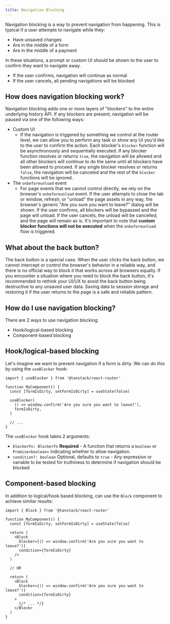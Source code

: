 ```yaml
---
title: Navigation Blocking
---
```


Navigation blocking is a way to prevent navigation from happening. This is typical if a user attempts to navigate while they:

- Have unsaved changes
- Are in the middle of a form
- Are in the middle of a payment

In these situations, a prompt or custom UI should be shown to the user to confirm they want to navigate away.

- If the user confirms, navigation will continue as normal
- If the user cancels, all pending navigations will be blocked

## How does navigation blocking work?

Navigation blocking adds one or more layers of "blockers" to the entire underlying history API. If any blockers are present, navigation will be paused via one of the following ways:

- Custom UI
  - If the navigation is triggered by something we control at the router level, we can allow you to perform any task or show any UI you'd like to the user to confirm the action. Each blocker's `blocker` function will be asynchronously and sequentially executed. If any blocker function resolves or returns `true`, the navigation will be allowed and all other blockers will continue to do the same until all blockers have been allowed to proceed. If any single blocker resolves or returns `false`, the navigation will be canceled and the rest of the `blocker` functions will be ignored.
- The `onbeforeunload` event
  - For page events that we cannot control directly, we rely on the browser's `onbeforeunload` event. If the user attempts to close the tab or window, refresh, or "unload" the page assets in any way, the browser's generic "Are you sure you want to leave?" dialog will be shown. If the user confirms, all blockers will be bypassed and the page will unload. If the user cancels, the unload will be cancelled, and the page will remain as is. It's important to note that **custom blocker functions will not be executed** when the `onbeforeunload` flow is triggered.

## What about the back button?

The back button is a special case. When the user clicks the back button, we cannot intercept or control the browser's behavior in a reliable way, and there is no official way to block it that works across all browsers equally. If you encounter a situation where you need to block the back button, it's recommended to rethink your UI/UX to avoid the back button being destructive to any unsaved user data. Saving data to session storage and restoring it if the user returns to the page is a safe and reliable pattern.

## How do I use navigation blocking?

There are 2 ways to use navigation blocking:

- Hook/logical-based blocking
- Component-based blocking

## Hook/logical-based blocking

Let's imagine we want to prevent navigation if a form is dirty. We can do this by using the `useBlocker` hook:

```tsx
import { useBlocker } from '@tanstack/react-router'

function MyComponent() {
  const [formIsDirty, setFormIsDirty] = useState(false)

  useBlocker(
    () => window.confirm('Are you sure you want to leave?'),
    formIsDirty,
  )

  // ...
}
```

The `useBlocker` hook takes 2 arguments:

- `blockerFn: BlockerFn` **Required** - A function that returns a `boolean` or `Promise<boolean>` indicating whether to allow navigation.
- `condition?: boolean` Optional, defaults to `true` - Any expression or variable to be tested for truthiness to determine if navigation should be blocked

## Component-based blocking

In addition to logical/hook based blocking, can use the `Block` component to achieve similar results:

```tsx
import { Block } from '@tanstack/react-router'

function MyComponent() {
  const [formIsDirty, setFormIsDirty] = useState(false)

  return (
    <Block
      blocker={() => window.confirm('Are you sure you want to leave?')}
      condition={formIsDirty}
    />
  )

  // OR

  return (
    <Block
      blocker={() => window.confirm('Are you sure you want to leave?')}
      condition={formIsDirty}
    >
      {/* ... */}
    </Block>
  )
}
```
